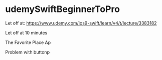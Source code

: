 # udemySwiftBeginnerToPro

Let off at:
https://www.udemy.com/ios9-swift/learn/v4/t/lecture/3383182

Let off at 10 minutes

The Favorite Place Ap

Problem with buttonp
